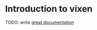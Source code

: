 # Introduction to vixen

TODO: write [great documentation](http://jacobian.org/writing/what-to-write/)

